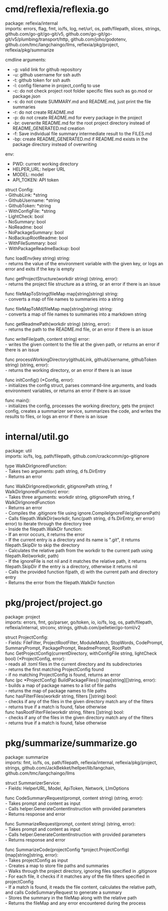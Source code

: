 # cmd/reflexia/reflexia.go  
package: reflexia/internal  
imports: errors, flag, fmt, io/fs, log, net/url, os, path/filepath, slices, strings, github.com/go-git/go-git/v5, github.com/go-git/go-git/v5/plumbing/transport/http, github.com/joho/godotenv, github.com/tmc/langchaingo/llms, reflexia/pkg/project, reflexia/pkg/summarize  
  
cmdline arguments:  
- -g: valid link for github repository  
- -u: github username for ssh auth  
- -t: github token for ssh auth  
- -l: config filename in project_config to use  
- -c: do not check project root folder specific files such as go.mod or package.json  
- -s: do not create SUMMARY.md and README.md, just print the file summaries  
- -r: do not create README.md  
- -p: do not create README.md for every package in the project  
- -br: overwrite README.md for the root project directory instead of README_GENERATED.md creation  
- -f: Save individual file summary intermediate result to the FILES.md  
- -bp: create README_GENERATED.md if README.md exists in the package directory instead of overwriting  
  
env:  
- PWD: current working directory  
- HELPER_URL: helper URL  
- MODEL: model  
- API_TOKEN: API token  
  
struct Config:  
	- GithubLink: *string  
	- GithubUsername: *string  
	- GithubToken: *string  
	- WithConfigFile: *string  
	- LightCheck: bool  
	- NoSummary: bool  
	- NoReadme: bool  
	- NoPackageSummary: bool  
	- NoBackupRootReadme: bool  
	- WithFileSummary: bool  
	- WithPackageReadmeBackup: bool  
  
func loadEnv(key string) string:  
	- returns the value of the environment variable with the given key, or logs an error and exits if the key is empty  
  
func getProjectStructure(workdir string) (string, error):  
	- returns the project file structure as a string, or an error if there is an issue  
  
func fileMapToString(fileMap map[string]string) string:  
	- converts a map of file names to summaries into a string  
  
func fileMapToMd(fileMap map[string]string) string:  
	- converts a map of file names to summaries into a markdown string  
  
func getReadmePath(workdir string) (string, error):  
	- returns the path to the README.md file, or an error if there is an issue  
  
func writeFile(path, content string) error:  
	- writes the given content to the file at the given path, or returns an error if there is an issue  
  
func processWorkingDirectory(githubLink, githubUsername, githubToken string) (string, error):  
	- returns the working directory, or an error if there is an issue  
  
func initConfig() (*Config, error):  
	- initializes the config struct, parses command-line arguments, and loads environment variables, or returns an error if there is an issue  
  
func main():  
	- initializes the config, processes the working directory, gets the project config, creates a summarizer service, summarizes the code, and writes the results to files, or logs an error if there is an issue  
  
  
  
# internal/util.go  
package: util  
imports: io/fs, log, path/filepath, github.com/crackcomm/go-gitignore  
  
type WalkDirIgnoredFunction:  
	- Takes two arguments: path string, d fs.DirEntry  
	- Returns an error  
  
func WalkDirIgnored(workdir, gitignorePath string, f WalkDirIgnoredFunction) error:  
	- Takes three arguments: workdir string, gitignorePath string, f WalkDirIgnoredFunction  
	- Returns an error  
	- Compiles the .gitignore file using ignore.CompileIgnoreFile(gitignorePath)  
	- Calls filepath.WalkDir(workdir, func(path string, d fs.DirEntry, err error) error) to iterate through the directory tree  
	- Inside the filepath.WalkDir function:  
		- If an error occurs, it returns the error  
		- If the current entry is a directory and its name is ".git", it returns filepath.SkipDir to skip the directory  
		- Calculates the relative path from the workdir to the current path using filepath.Rel(workdir, path)  
		- If the ignoreFile is not nil and it matches the relative path, it returns filepath.SkipDir if the entry is a directory, otherwise it returns nil  
		- Calls the provided function f(path, d) with the current path and directory entry  
	- Returns the error from the filepath.WalkDir function  
  
  
  
# pkg/project/project.go  
package: project  
imports: errors, fmt, go/parser, go/token, io, io/fs, log, os, path/filepath, reflexia/internal, strconv, strings, github.com/pelletier/go-toml/v2  
  
struct ProjectConfig:  
	- Fields: FileFilter, ProjectRootFilter, ModuleMatch, StopWords, CodePrompt, SummaryPrompt, PackagePrompt, ReadmePrompt, RootPath  
func GetProjectConfig(currentDirectory, withConfigFile string, lightCheck bool) (*ProjectConfig, error):  
	- reads all .toml files in the current directory and its subdirectories  
	- returns the first matching ProjectConfig found  
	- if no matching ProjectConfig is found, returns an error  
func (pc *ProjectConfig) BuildPackageFiles() (map[string][]string, error):  
	- builds a map of package names to a list of file paths  
	- returns the map of package names to file paths  
func hasFilterFiles(workdir string, filters []string) bool:  
	- checks if any of the files in the given directory match any of the filters  
	- returns true if a match is found, false otherwise  
func hasRootFilterFile(workdir string, filters []string) bool:  
	- checks if any of the files in the given directory match any of the filters  
	- returns true if a match is found, false otherwise  
  
  
  
# pkg/summarize/summarize.go  
package: summarize  
imports: fmt, io/fs, os, path/filepath, reflexia/internal, reflexia/pkg/project, strings, github.com/JackBekket/hellper/lib/langchain, github.com/tmc/langchaingo/llms  
  
struct SummarizerService:  
	- Fields: HelperURL, Model, ApiToken, Network, LlmOptions  
  
func CodeSummaryRequest(prompt, content string) (string, error):  
	- Takes prompt and content as input  
	- Calls helper.GenerateContentInstruction with provided parameters  
	- Returns response and error  
  
func SummarizeRequest(prompt, content string) (string, error):  
	- Takes prompt and content as input  
	- Calls helper.GenerateContentInstruction with provided parameters  
	- Returns response and error  
  
func SummarizeCode(projectConfig *project.ProjectConfig) (map[string]string, error):  
	- Takes projectConfig as input  
	- Creates a map to store file paths and summaries  
	- Walks through the project directory, ignoring files specified in .gitignore  
	- For each file, it checks if it matches any of the file filters specified in projectConfig  
	- If a match is found, it reads the file content, calculates the relative path, and calls CodeSummaryRequest to generate a summary  
	- Stores the summary in the fileMap along with the relative path  
	- Returns the fileMap and any error encountered during the process  
  
  
  
